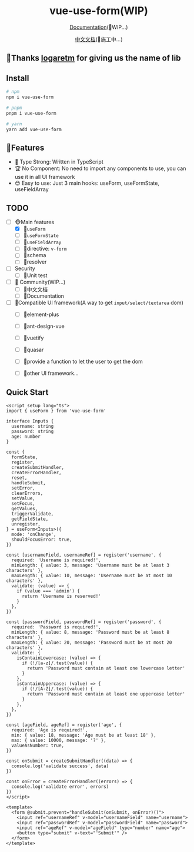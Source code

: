 <h1 align="center">
vue-use-form(WIP)
</h1>

<p align="center">
 <a href="https://vue-form-docs.netlify.app/">Documentation</a>(🔨WIP...)
</p>
<p align="center">
 <a href="https://vue-form-cn.netlify.app/">中文文档</a>(🔨施工中...)
</p>


## 🎉Thanks [logaretm](https://github.com/logaretm) for giving us the name of lib

## Install

```bash
# npm
npm i vue-use-form

# pnpm
pnpm i vue-use-form

# yarn
yarn add vue-use-form
```

## 🚀Features
- 🦾 Type Strong: Written in TypeScript
- 🏆 No Component: No need to import any components to use, you can use it in all UI framework
- 😍 Easy to use: Just 3 main hooks: useForm, useFormState, useFieldArray

## TODO

- [ ] 🐵Main features
    - [x] 🍉`useForm`
    - [ ] 🍊`useFormState`
    - [ ] 🍋`useFieldArray`
    - [ ] 🥝directive: `v-form`
    - [ ] 🍍schema
    - [ ] 🍎resolver
- [ ] Security
    - [ ] 🐯Unit test
- [ ] 🐼 Community(WIP...)
  - [ ] 🎋中文文档
  - [ ] 📖Documentation
- [ ] 🦊Compatible UI framework(A way to get `input/select/textarea` dom)
    - [ ] 🍤element-plus
    - [ ] 🍗ant-design-vue
    - [ ] 🥩vuetify
    - [ ] 🥓quasar
    - [ ] 🌮provide a function to let the user to get the dom
    - [ ] 🎨other UI framework...



## Quick Start

```vue
<script setup lang="ts">
import { useForm } from 'vue-use-form'

interface Inputs {
  username: string
  password: string
  age: number
}

const {
  formState,
  register,
  createSubmitHandler,
  createErrorHandler,
  reset,
  handleSubmit,
  setError,
  clearErrors,
  setValue,
  setFocus,
  getValues,
  triggerValidate,
  getFieldState,
  unregister,
} = useForm<Inputs>({
  mode: 'onChange',
  shouldFocusError: true,
})

const [usernameField, usernameRef] = register('username', {
  required: 'Username is required!',
  minLength: { value: 3, message: 'Username must be at least 3 characters' },
  maxLength: { value: 10, message: 'Username must be at most 10 characters' },
  validate: (value) => {
    if (value === 'admin') {
      return 'Username is reserved!'
    }
  },
})

const [passwordField, passwordRef] = register('password', {
  required: 'Password is required!',
  minLength: { value: 8, message: 'Password must be at least 8 characters' },
  maxLength: { value: 20, message: 'Password must be at most 20 characters' },
  validate: {
    isContainLowercase: (value) => {
      if (!/[a-z]/.test(value)) {
        return 'Password must contain at least one lowercase letter'
      }
    },
    isContainUppercase: (value) => {
      if (!/[A-Z]/.test(value)) {
        return 'Password must contain at least one uppercase letter'
      }
    },
  },
})

const [ageField, ageRef] = register('age', {
  required: 'Age is required!',
  min: { value: 18, message: 'Age must be at least 18' },
  max: { value: 10000, message: '?' },
  valueAsNumber: true,
})

const onSubmit = createSubmitHandler((data) => {
  console.log('validate success', data)
})

const onError = createErrorHandler((errors) => {
  console.log('validate error', errors)
})
</script>

<template>
  <form @submit.prevent="handleSubmit(onSubmit, onError)()">
    <input ref="usernameRef" v-model="usernameField" name="username">
    <input ref="passwordRef" v-model="passwordField" name="password">
    <input ref="ageRef" v-model="ageField" type="number" name="age">
    <button type="submit" v-text="'Submit'" />
  </form>
</template>
```

